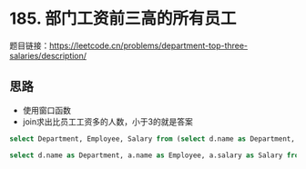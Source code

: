 # 185. 部门工资前三高的所有员工

题目链接：<https://leetcode.cn/problems/department-top-three-salaries/description/>

## 思路

- 使用窗口函数
- join求出比员工工资多的人数，小于3的就是答案

```sql
select Department, Employee, Salary from (select d.name as Department, e.name as Employee, salary as Salary, dense_rank() over(partition by e.departmentId order by e.salary desc) as ranking from Employee e join Department d on e.departmentId = d.id) t where ranking <= 3;

select d.name as Department, a.name as Employee, a.salary as Salary from Employee a left join Employee b on a.departmentId = b.departmentId and a.salary < b.salary join Department d on a.departmentId = d.id group by a.id having count(distinct b.salary) < 3;
```
